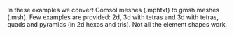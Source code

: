 In these examples we convert Comsol meshes (.mphtxt) to gmsh meshes (.msh). Few examples are provided: 2d, 3d with tetras and 3d with tetras, quads and pyramids (in 2d hexas and tris). Not all the element shapes work.